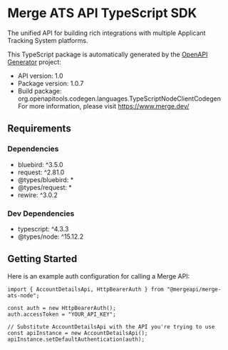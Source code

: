 # Merge ATS API TypeScript SDK

The unified API for building rich integrations with multiple Applicant Tracking System platforms.

This TypeScript package is automatically generated by the [OpenAPI Generator](https://openapi-generator.tech) project:

* API version: 1.0
* Package version: 1.0.7
* Build package: org.openapitools.codegen.languages.TypeScriptNodeClientCodegen For more information, please visit https://www.merge.dev/

<a name="requirements"></a>
## Requirements

### Dependencies

* bluebird: ^3.5.0
* request: ^2.81.0
* @types/bluebird: *
* @types/request: *
* rewire: ^3.0.2

### Dev Dependencies
* typescript: ^4.3.3
* @types/node: ^15.12.2

<a name="getting-started"></a>
## Getting Started

Here is an example auth configuration for calling a Merge API:


```
import { AccountDetailsApi, HttpBearerAuth } from "@mergeapi/merge-ats-node";

const auth = new HttpBearerAuth();
auth.accessToken = "YOUR_API_KEY";

// Substitute AccountDetailsApi with the API you're trying to use
const apiInstance = new AccountDetailsApi();
apiInstance.setDefaultAuthentication(auth);
```

